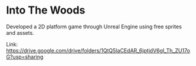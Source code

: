 # Into The Woods

Developed a 2D platform game through Unreal Engine using free sprites and assets.

Link: https://drive.google.com/drive/folders/1QtQ5IaCEdAR_6jptjdV6gI_Th_ZU17oG?usp=sharing
